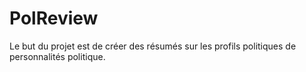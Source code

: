 # PolReview
Le but du projet est de créer des résumés sur les profils politiques de personnalités politique.
